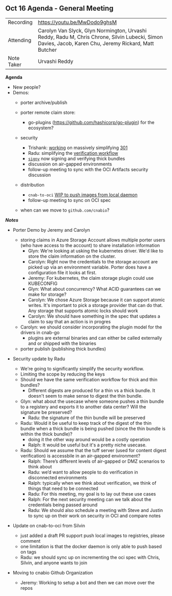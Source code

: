 ## **Oct 16 Agenda - General Meeting**

|  |  |
| -------- | -------- |
| Recording  | https://youtu.be/MwDodo9ghsM |
| Attending  | Carolyn Van Slyck, Glyn Normington, Urvashi Reddy, Radu M, Chris Chrone, Silvin Lubecki, Simon Davies, Jacob, Karen Chu, Jeremy Rickard, Matt Butcher |
| Note Taker | Urvashi Reddy |

**Agenda**
* New people?
* Demos:
    * porter archive/publish
    * porter remote claim store:
        * go-plugins (https://github.com/hashicorp/go-plugin) for the ecosystem?
    * security
      * Trishank: [working](https://github.com/deislabs/cnab-spec/pull/281) on massively simplifying [301](https://github.com/trishankatdatadog/cnab-spec/blob/trishankatdatadog/add-metadata-repositories/301-metadata-repositories.md)
      * Radu: simplifying the [verification workflow](https://github.com/deislabs/cnab-spec/blob/db45599eb6a1d53833566e6af7a44845e2d4e9b7/303-verification-workflows.md)
      * [`signy`](https://github.com/engineerd/signy) now signing and verifying thick bundles
      * discussion on air-gapped environments
      * follow-up meeting to sync with the OCI Artifacts security discussion

    * distribution
        * `cnab-to-oci` [WIP to push images from local daemon](https://github.com/docker/cnab-to-oci/pull/76)
        * follow-up meeting to sync on OCI spec

    * when can we move to `github.com/cnabio`?

***Notes***

* Porter Demo by Jeremy and Carolyn
    * storing claims in Azure Storage Account allows multiple porter users (who have access to the account) to share installation information
        * Glyn: We're looking at usking the kubernetes driver. We'd like to store the claim information on the cluster.
        * Carolyn: Right now the credentials to the storage account are picked up via an environment variable. Porter does have a configuration file it looks at first.
        * Jeremy: For kubernetes, the claim storage plugin could use KUBECONFIG
        * Glyn: What about concurrency? What ACID guarantees can we make for storage?
        * Carolyn: We chose Azure Storage because it can support atomic writes. It's important to pick a storage provider that can do that. Any storage that supports atomic locks should work
        * Carolyn: We should have something in the spec that updates a claim to say that an action is in progres
   * Carolyn: we should consider incorporating the plugin model for the drivers in cnab-go
        * plugins are external binaries and can either be called externally and or shipped with the binaries
    * porter publish (publishing thick bundles)
* Security update by Radu
    * We're going to significantly simplify the security workflow.
    * Limiting the scope by reducing the keys
    * Should we have the same verification workflow for thick and thin bundles?
        * Different digests are produced for a thin vs a thick bundle. It doesn't seem to make sense to digest the thin bundle.
    * Glyn: what about the usecase where someone pushes a thin bundle to a registery and exports it to another data center? Will the signature be preserved?
        * Radu: the signature of the thin bundle will be preserved
    * Radu: Would it be useful to keep track of the digest of the thin bundle when a thick bundle is being pushed (since the thin bundle is within the thick bundle)?
        * doing it the other way around would be a costly operation
        * Ralph: It would be useful but it's a pretty niche usecase.
    * Radu: Should we assume that the tuff server (used for content digest verification) is accessbile in an air-gapped environment?
        * Ralph: There’s different levels of air-gapped or DMZ scenarios to think about
        * Radu: we’d want to allow people to do verification in disconnected environments
        * Ralph: typically when we think about verification, we think of things that need to be connected
        * Radu: For this meeting, my goal is to lay out these use cases
        * Ralph: For the next security meeting can we talk about the credentials being passed around
        * Radu: We should also schedule a meeting with Steve and Justin to sync up on their work on security in OCI and compare notes

* Update on cnab-to-oci from Silvin
    * just added a draft PR support push local images to registries, please comment
    * one limitation is that the docker daemon is only able to push based on tags
    * Radu: we should sync up on incrementing the oci spec with Chris, Silvin, and anyone wants to join

* Moving to cnabio Github Organization
    * Jeremy: Working to setup a bot and then we can move over the repos
